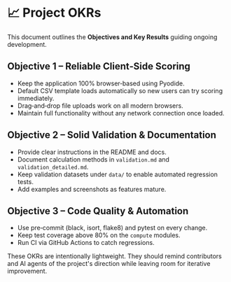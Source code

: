 # 📈 Project OKRs

This document outlines the **Objectives and Key Results** guiding ongoing development.

## Objective 1 – Reliable Client‑Side Scoring
- Keep the application 100% browser‑based using Pyodide.
- Default CSV template loads automatically so new users can try scoring immediately.
- Drag‑and‑drop file uploads work on all modern browsers.
- Maintain full functionality without any network connection once loaded.

## Objective 2 – Solid Validation & Documentation
- Provide clear instructions in the README and docs.
- Document calculation methods in `validation.md` and `validation_detailed.md`.
- Keep validation datasets under `data/` to enable automated regression tests.
- Add examples and screenshots as features mature.

## Objective 3 – Code Quality & Automation
- Use pre‑commit (black, isort, flake8) and pytest on every change.
- Keep test coverage above 80% on the `compute` modules.
- Run CI via GitHub Actions to catch regressions.

These OKRs are intentionally lightweight. They should remind contributors and AI agents of the project's direction while leaving room for iterative improvement.

